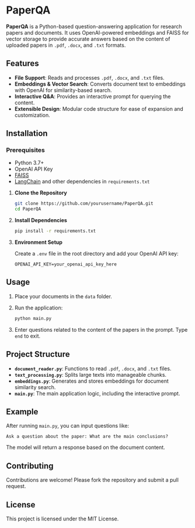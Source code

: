 
# PaperQA

**PaperQA** is a Python-based question-answering application for research papers and documents. It uses OpenAI-powered embeddings and FAISS for vector storage to provide accurate answers based on the content of uploaded papers in `.pdf`, `.docx`, and `.txt` formats.

## Features

- **File Support**: Reads and processes `.pdf`, `.docx`, and `.txt` files.
- **Embeddings & Vector Search**: Converts document text to embeddings with OpenAI for similarity-based search.
- **Interactive Q&A**: Provides an interactive prompt for querying the content.
- **Extensible Design**: Modular code structure for ease of expansion and customization.

## Installation

### Prerequisites

- Python 3.7+
- OpenAI API Key
- [FAISS](https://github.com/facebookresearch/faiss)
- [LangChain](https://langchain.com/) and other dependencies in `requirements.txt`

1. **Clone the Repository**

   ```bash
   git clone https://github.com/yourusername/PaperQA.git
   cd PaperQA
   ```

2. **Install Dependencies**

   ```bash
   pip install -r requirements.txt
   ```

3. **Environment Setup**

   Create a `.env` file in the root directory and add your OpenAI API key:

   ```plaintext
   OPENAI_API_KEY=your_openai_api_key_here
   ```

## Usage

1. Place your documents in the `data` folder.
2. Run the application:

   ```bash
   python main.py
   ```

3. Enter questions related to the content of the papers in the prompt. Type `end` to exit.

## Project Structure

- **`document_reader.py`**: Functions to read `.pdf`, `.docx`, and `.txt` files.
- **`text_processing.py`**: Splits large texts into manageable chunks.
- **`embeddings.py`**: Generates and stores embeddings for document similarity search.
- **`main.py`**: The main application logic, including the interactive prompt.

## Example

After running `main.py`, you can input questions like:

```text
Ask a question about the paper: What are the main conclusions?
```

The model will return a response based on the document content.

## Contributing

Contributions are welcome! Please fork the repository and submit a pull request.

## License

This project is licensed under the MIT License.
